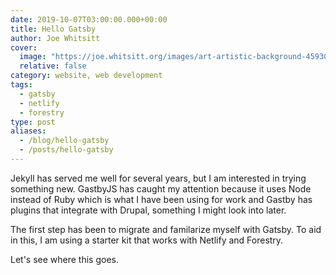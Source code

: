 ```yaml
---
date: 2019-10-07T03:00:00.000+00:00
title: Hello Gatsby
author: Joe Whitsitt
cover:
  image: "https://joe.whitsitt.org/images/art-artistic-background-459301.jpg"
  relative: false
category: website, web development
tags: 
  - gatsby
  - netlify
  - forestry
type: post
aliases:
  - /blog/hello-gatsby
  - /posts/hello-gatsby
---
```

Jekyll has served me well for several years, but I am interested in trying something new. GastbyJS has caught my attention because it uses Node instead of Ruby which is what I have been using for work and Gastby has plugins that integrate with Drupal, something I might look into later.

The first step has been to migrate and familarize myself with Gatsby. To aid in this, I am using a starter kit that works with Netlify and Forestry.

Let's see where this goes.
